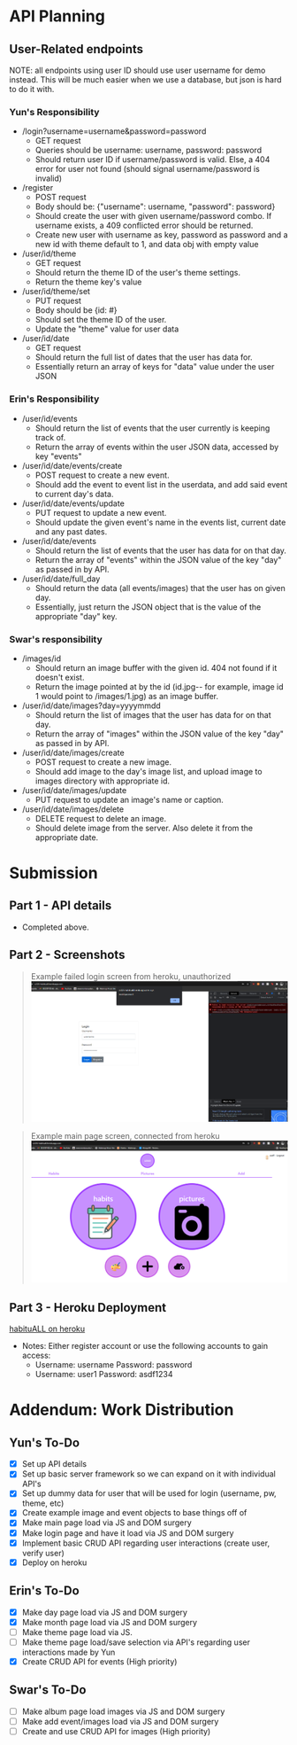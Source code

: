 # API Planning
## User-Related endpoints
NOTE: all endpoints using user ID should use user username for demo instead. This will be much easier when we use a database, but json is hard to do it with.

### Yun's Responsibility
- /login?username=username&password=password
  - GET request
  - Queries should be username: username, password: password
  - Should return user ID if username/password is valid. Else, a 404 error for user not found (should signal username/password is invalid)
- /register
  - POST request
  - Body should be: {"username": username, "password": password}
  - Should create the user with given username/password combo. If username exists, a 409 conflicted error should be returned.
  - Create new user with username as key, password as password and a new id with theme default to 1, and data obj with empty value
- /user/id/theme
  - GET request
  - Should return the theme ID of the user's theme settings.
  - Return the theme key's value
- /user/id/theme/set
  - PUT request
  - Body should be {id: #}
  - Should set the theme ID of the user.
  - Update the "theme" value for user data
- /user/id/date
  - GET request
  - Should return the full list of dates that the user has data for.
  - Essentially return an array of keys for "data" value under the user JSON

### Erin's Responsibility
- /user/id/events
  - Should return the list of events that the user currently is keeping track of.
  - Return the array of events within the user JSON data, accessed by key "events"
- /user/id/date/events/create
  - POST request to create a new event.
  - Should add the event to event list in the userdata, and add said event to current day's data.
- /user/id/date/events/update
  - PUT request to update a new event.
  - Should update the given event's name in the events list, current date and any past dates.
- /user/id/date/events
  - Should return the list of events that the user has data for on that day.
  - Return the array of "events" within the JSON value of the key "day" as passed in by API.
- /user/id/date/full_day
  - Should return the data (all events/images) that the user has on given day.
  - Essentially, just return the JSON object that is the value of the appropriate "day" key.

### Swar's responsibility
- /images/id
  - Should return an image buffer with the given id. 404 not found if it doesn't exist.
  - Return the image pointed at by the id (id.jpg-- for example, image id 1 would point to /images/1.jpg) as an image buffer.
- /user/id/date/images?day=yyyymmdd
  - Should return the list of images that the user has data for on that day.
  - Return the array of "images" within the JSON value of the key "day" as passed in by API.
- /user/id/date/images/create
  - POST request to create a new image.
  - Should add image to the day's image list, and upload image to images directory with appropriate id.
- /user/id/date/images/update
  - PUT request to update an image's name or caption.
- /user/id/date/images/delete
  - DELETE request to delete an image.
  - Should delete image from the server. Also delete it from the appropriate date.

# Submission

## Part 1 - API details
- Completed above.

## Part 2 - Screenshots
>Example failed login screen from heroku, unauthorized
![Failed login example](./images_for_md/milestone2-login-fail.png)

>Example main page screen, connected from heroku
![Heroku mainpage](images_for_md/milestone2-mainpage-heroku.png)

## Part 3 - Heroku Deployment
[habituALL on heroku](https://cs326-habituall.herokuapp.com/)
- Notes: Either register account or use the following accounts to gain access:
  - Username: username Password: password
  - Username: user1 Password: asdf1234


# Addendum: Work Distribution
## Yun's To-Do
- [x] Set up API details
- [x] Set up basic server framework so we can expand on it with individual API's
- [x] Set up dummy data for user that will be used for login (username, pw, theme, etc)
- [x] Create example image and event objects to base things off of
- [x] Make main page load via JS and DOM surgery
- [x] Make login page and have it load via JS and DOM surgery
- [x] Implement basic CRUD API regarding user interactions (create user, verify user)
- [x] Deploy on heroku
  
## Erin's To-Do
- [x] Make day page load via JS and DOM surgery
- [x] Make month page load via JS and DOM surgery
- [ ] Make theme page load via JS.
- [ ] Make theme page load/save selection via API's regarding user interactions made by Yun
- [x] Create CRUD API for events (High priority)

## Swar's To-Do
- [ ] Make album page load images via JS and DOM surgery
- [ ] Make add event/images load via JS and DOM surgery
- [ ] Create and use CRUD API for images (High priority)
